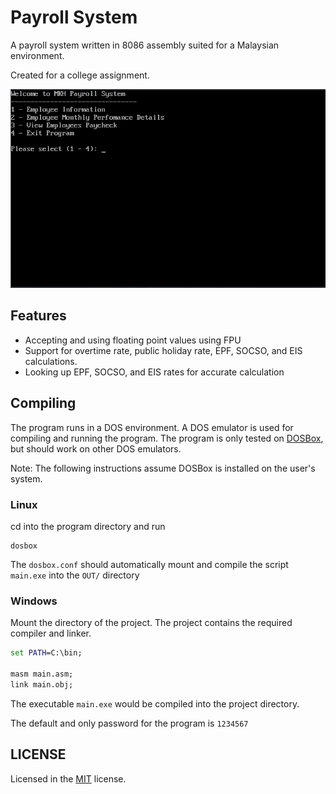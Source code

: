 Payroll System
==============

A payroll system written in 8086 assembly suited for a Malaysian environment.

Created for a college assignment.

![main menu](.github/meta/main_menu.png)

Features
--------

- Accepting and using floating point values using FPU
- Support for overtime rate, public holiday rate, EPF, SOCSO, and EIS calculations.
- Looking up EPF, SOCSO, and EIS rates for accurate calculation

Compiling
---------

The program runs in a DOS environment. A DOS emulator is used for compiling and running the program.
The program is only tested on [DOSBox](https://www.dosbox.com/), but should work on other DOS emulators.

Note: The following instructions assume DOSBox is installed on the user's system. 

### Linux

cd into the program directory and run 

```shell
dosbox
```

The `dosbox.conf` should automatically mount and compile the script `main.exe` into the `OUT/` directory

### Windows

Mount the directory of the project. The project contains the required compiler and linker.

```cmd
set PATH=C:\bin;

masm main.asm;
link main.obj;
```

The executable `main.exe` would be compiled into the project directory.

The default and only password for the program is `1234567`

LICENSE
-------

Licensed in the [MIT](https://choosealicense.com/licenses/mit/) license.
